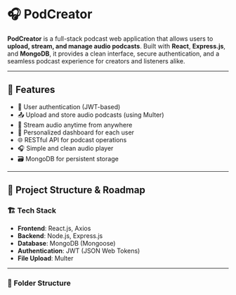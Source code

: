 # 🎧 PodCreator

**PodCreator** is a full-stack podcast web application that allows users to **upload, stream, and manage audio podcasts**. Built with **React**, **Express.js**, and **MongoDB**, it provides a clean interface, secure authentication, and a seamless podcast experience for creators and listeners alike.

---

## 🚀 Features

- 🔐 User authentication (JWT-based)
- 📤 Upload and store audio podcasts (using Multer)
- 🎵 Stream audio anytime from anywhere
- 🧾 Personalized dashboard for each user
- 🌐 RESTful API for podcast operations
- 🎧 Simple and clean audio player
- 🗃️ MongoDB for persistent storage

---

## 🧭 Project Structure & Roadmap

### 🏗️ Tech Stack

- **Frontend**: React.js, Axios
- **Backend**: Node.js, Express.js
- **Database**: MongoDB (Mongoose)
- **Authentication**: JWT (JSON Web Tokens)
- **File Upload**: Multer

---

### 📁 Folder Structure

